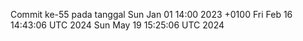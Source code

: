 Commit ke-55 pada tanggal Sun Jan 01 14:00 2023 +0100
Fri Feb 16 14:43:06 UTC 2024
Sun May 19 15:25:06 UTC 2024
